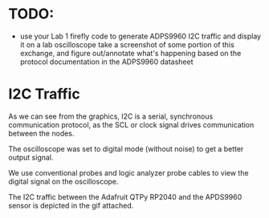 # TODO: #
* use your Lab 1 firefly code to generate ADPS9960 I2C traffic and display it on a lab oscilloscope
take a screenshot of some portion of this exchange, and figure out/annotate what's happening based on the protocol documentation in the ADPS9960 datasheet

# I2C Traffic #

As we can see from the graphics, I2C is a serial, synchronous communication protocol, as the SCL or clock signal drives communication between the nodes.

The oscilloscope was set to digital mode (without noise) to get a better output signal.

We use conventional probes and logic analyzer probe cables to view the digital signal on the oscilloscope.

The I2C traffic between the Adafruit QTPy RP2040 and the APDS9960 sensor is depicted in the gif attached.


